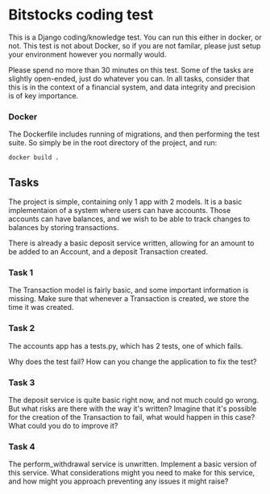 # Bitstocks coding test

This is a Django coding/knowledge test.  You can run this either in docker, or not.  This test is not about Docker, so if you are not familar, please just setup your environment however you normally would.

Please spend no more than 30 minutes on this test.  Some of the tasks are slightly open-ended, just do whatever you can.  In all tasks, consider that this is in the context of a financial system, and data integrity and precision is of key importance.

### Docker

The Dockerfile includes running of migrations, and then performing the test suite.  So simply be in the root directory of the project, and run:

```shell
docker build .
```

## Tasks

The project is simple, containing only 1 app with 2 models.  It is a basic implementaion of a system where users can have accounts.  Those accounts can have balances, and we wish to be able to track changes to balances by storing transactions.

There is already a basic deposit service written, allowing for an amount to be added to an Account, and a deposit Transaction created.

### Task 1

The Transaction model is fairly basic, and some important information is missing.  Make sure that whenever a Transaction is created, we store the time it was created.

### Task 2

The accounts app has a tests.py, which has 2 tests, one of which fails.

Why does the test fail?
How can you change the application to fix the test?

### Task 3

The deposit service is quite basic right now, and not much could go wrong.  But what risks are there with the way it's written? Imagine that it's possible for the creation of the Transaction to fail, what would happen in this case? What could you do to improve it?

### Task 4

The perform_withdrawal service is unwritten.  Implement a basic version of this service.  What considerations might you need to make for this service, and how might you approach preventing any issues it might raise?
